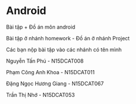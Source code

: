 # Android
Bài tập + Đồ án môn android

Bài tập ở nhánh homework - Đồ án ở nhánh Project

Các bạn nộp bài tập vào các nhánh có tên mình

Nguyễn Tấn Phú - N15DCAT008

Phạm Công Anh Khoa - N15DCAT011

Đặng Ngọc Hương Giang - N15DCAT067

Trần Thị Nhớ - N15DCAT053
